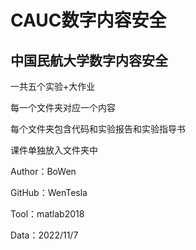 # CAUC数字内容安全

## 中国民航大学数字内容安全

一共五个实验+大作业

每一个文件夹对应一个内容

每个文件夹包含代码和实验报告和实验指导书

课件单独放入文件夹中



Author：BoWen

GitHub：WenTesla

Tool：matlab2018

Data：2022/11/7







